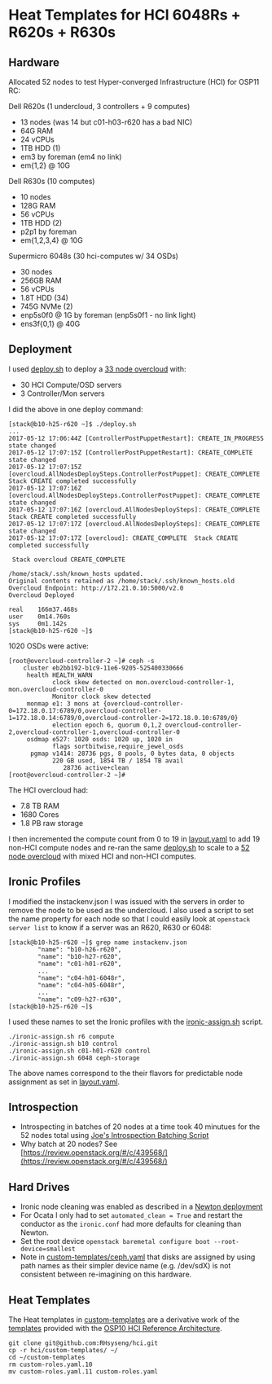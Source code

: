 # Heat Templates for HCI 6048Rs + R620s + R630s 

## Hardware 

Allocated 52 nodes to test Hyper-converged Infrastructure (HCI) for
OSP11 RC: 

Dell R620s (1 undercloud, 3 controllers + 9 computes)
- 13 nodes (was 14 but c01-h03-r620 has a bad NIC)
- 64G RAM
- 24 vCPUs
- 1TB HDD (1)
- em3 by foreman (em4 no link)
- em{1,2} @ 10G

Dell R630s (10 computes)
- 10 nodes
- 128G RAM
- 56 vCPUs
- 1TB HDD (2)
- p2p1 by foreman 
- em{1,2,3,4} @ 10G 

Supermicro 6048s (30 hci-computes w/ 34 OSDs)
- 30 nodes
- 256GB RAM 
- 56 vCPUs
- 1.8T HDD (34)
- 745G NVMe (2)
- enp5s0f0 @ 1G by foreman (enp5s0f1 - no link light)
- ens3f{0,1} @ 40G

## Deployment

I used [deploy.sh](deploy.sh) to deploy a [33 node overcloud](33nodes.txt) with:

- 30 HCI Compute/OSD servers
- 3 Controller/Mon servers

I did the above in one deploy command: 

```
[stack@b10-h25-r620 ~]$ ./deploy.sh
...
2017-05-12 17:06:44Z [ControllerPostPuppetRestart]: CREATE_IN_PROGRESS  state changed
2017-05-12 17:07:15Z [ControllerPostPuppetRestart]: CREATE_COMPLETE  state changed
2017-05-12 17:07:15Z [overcloud.AllNodesDeploySteps.ControllerPostPuppet]: CREATE_COMPLETE  Stack CREATE completed successfully
2017-05-12 17:07:16Z [overcloud.AllNodesDeploySteps.ControllerPostPuppet]: CREATE_COMPLETE  state changed
2017-05-12 17:07:16Z [overcloud.AllNodesDeploySteps]: CREATE_COMPLETE  Stack CREATE completed successfully
2017-05-12 17:07:17Z [overcloud.AllNodesDeploySteps]: CREATE_COMPLETE  state changed
2017-05-12 17:07:17Z [overcloud]: CREATE_COMPLETE  Stack CREATE completed successfully

 Stack overcloud CREATE_COMPLETE 

/home/stack/.ssh/known_hosts updated.
Original contents retained as /home/stack/.ssh/known_hosts.old
Overcloud Endpoint: http://172.21.0.10:5000/v2.0
Overcloud Deployed

real    166m37.468s
user    0m14.760s
sys     0m1.142s
[stack@b10-h25-r620 ~]$ 
```

1020 OSDs were active:

```
[root@overcloud-controller-2 ~]# ceph -s
    cluster eb2bb192-b1c9-11e6-9205-525400330666
     health HEALTH_WARN
            clock skew detected on mon.overcloud-controller-1, mon.overcloud-controller-0
            Monitor clock skew detected 
     monmap e1: 3 mons at {overcloud-controller-0=172.18.0.17:6789/0,overcloud-controller-1=172.18.0.14:6789/0,overcloud-controller-2=172.18.0.10:6789/0}
            election epoch 6, quorum 0,1,2 overcloud-controller-2,overcloud-controller-1,overcloud-controller-0
     osdmap e527: 1020 osds: 1020 up, 1020 in
            flags sortbitwise,require_jewel_osds
      pgmap v1414: 28736 pgs, 8 pools, 0 bytes data, 0 objects
            220 GB used, 1854 TB / 1854 TB avail
               28736 active+clean
[root@overcloud-controller-2 ~]# 
```

The HCI overcloud had:

- 7.8 TB RAM 
- 1680 Cores
- 1.8 PB raw storage

I then incremented the compute count from 0 to 19
in [layout.yaml](custom-templates/layout.yaml) to add 19 non-HCI
compute nodes and re-ran the same [deploy.sh](deploy.sh) to scale 
to a [52 node overcloud](52nodes.txt) with mixed HCI and non-HCI
computes. 

## Ironic Profiles

I modified the instackenv.json I was issued with the servers in order
to remove the node to be used as the undercloud. I also used a script 
to set the name property for each node so that I could easily look at 
`openstack server list` to know if a server was an R620, R630 or 6048:

```
[stack@b10-h25-r620 ~]$ grep name instackenv.json 
	    "name": "b10-h26-r620",
	    "name": "b10-h27-r620",
	    "name": "c01-h01-r620",
		...
	    "name": "c04-h01-6048r",
	    "name": "c04-h05-6048r",
		...
	    "name": "c09-h27-r630",
[stack@b10-h25-r620 ~]$ 
```

I used these names to set the Ironic profiles with the 
[ironic-assign.sh](ironic-assign.sh) script. 

```
./ironic-assign.sh r6 compute
./ironic-assign.sh b10 control
./ironic-assign.sh c01-h01-r620 control
./ironic-assign.sh 6048 ceph-storage
```

The above names correspond to the their flavors for predictable node
assignment as set in [layout.yaml](custom-templates/layout.yaml). 

## Introspection

- Introspecting in batches of 20 nodes at a time took 40 minutues for the 52 nodes total using [Joe's Introspection Batching Script](https://gist.githubusercontent.com/jtaleric/59a36b959796d33ea507/raw/fab0c0e1e20376fb60fffd39e01539b339e4c440/scale-introspect.sh) 
- Why batch at 20 nodes? See [https://review.openstack.org/#/c/439568/](https://review.openstack.org/#/c/439568/)

## Hard Drives

- Ironic node cleaning was enabled as described in a [Newton deployment](https://github.com/redhat-performance/openstack-templates/tree/master/RDU-Scale/Newton/R730xdHciDpdk)
- For Ocata I only had to set `automated_clean = True` and restart the conductor as the `ironic.conf` had more defaults for cleaning than Newton.
- Set the root device `openstack baremetal configure boot --root-device=smallest`
- Note in [custom-templates/ceph.yaml](custom-templates/ceph.yaml) that disks are assigned by using path names as their simpler device name (e.g. /dev/sdX) is not consistent between re-imagining on this hardware.


## Heat Templates

The Heat templates in [custom-templates](custom-templates/) are a derivative work of the [templates](https://github.com/RHsyseng/hci) provided with the [OSP10 HCI Reference Architecture](https://access.redhat.com/documentation/en-us/reference_architectures/2017/html/hyper-converged_red_hat_openstack_platform_10_and_red_hat_ceph_storage_2/).

```
git clone git@github.com:RHsyseng/hci.git
cp -r hci/custom-templates/ ~/
cd ~/custom-templates
rm custom-roles.yaml.10 
mv custom-roles.yaml.11 custom-roles.yaml
```


